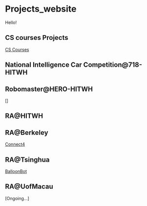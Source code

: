 # Projects_website

Hello! 
## CS courses Projects
[CS Courses](Courses@HIT/Intro.md)
## National Intelligence Car Competition@718-HITWH
[]()
## Robomaster@HERO-HITWH
[]
## RA@HITWH

## RA@Berkeley
[Connect4](RA@Berkeley/Connect4.md)
## RA@Tsinghua 
[BalloonBot](RA@Tsinghua/BalloonBot.md)

## RA@UofMacau
[Ongoing...]